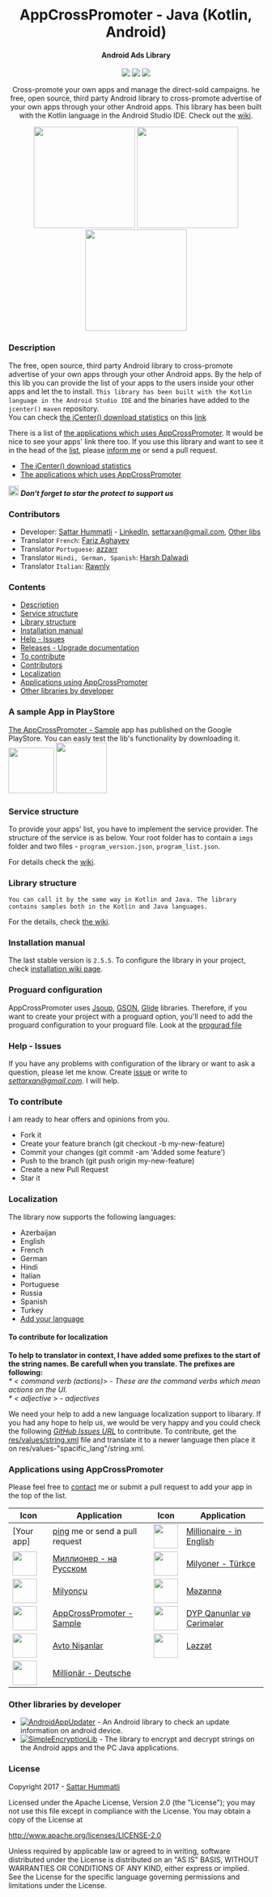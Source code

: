 <h1 align="center">AppCrossPromoter - Java (Kotlin, Android)</h1>
<h4 align="center">Android Ads Library</h4>

<p align="center">
  <a target="_blank" href="https://bintray.com/hummatli/maven/app-cross-promoter/_latestVersion"><img src="https://api.bintray.com/packages/hummatli/maven/app-cross-promoter/images/download.svg"></a>
  <a target="_blank" href="https://android-arsenal.com/api?level=15"><img src="https://img.shields.io/badge/API-16%2B-brightgreen.svg?style=flat"></a>
  <a target="_blank" href="http://www.apache.org/licenses/LICENSE-2.0"><img src="https://img.shields.io/hexpm/l/plug.svg?maxAge=2592000"></a>
</p>

<p align="center">Cross-promote your own apps and manage the direct-sold campaigns. he free, open source, third party Android library to cross-promote advertise of your own apps through your other Android apps. This library has been built with the Kotlin language in the Android Studio IDE. Check out the <a href="https://github.com/hummatli/AppCrossPromoter/wiki">wiki</a>.</p>

<p align="center">
<img src="https://raw.githubusercontent.com/hummatli/AppCrossPromoter/master/imgs/exit_dlg.png" width="200px"/>
<img src="https://raw.githubusercontent.com/hummatli/AppCrossPromoter/master/imgs/programs_dlg.png" width="200px"/>
<img src="https://raw.githubusercontent.com/hummatli/AppCrossPromoter/master/imgs/img3.png" width="200px"/>

</p>


<!--[ ![Download](https://api.bintray.com/packages/hummatli/maven/app-cross-promoter/images/download.svg) ](https://bintray.com/hummatli/maven/app-cross-promoter/_latestVersion) [![API](https://img.shields.io/badge/API-15%2B-brightgreen.svg?style=flat)](https://android-arsenal.com/api?level=15) [![Hex.pm](https://img.shields.io/hexpm/l/plug.svg?maxAge=2592000)](http://www.apache.org/licenses/LICENSE-2.0)-->



### Description
The free, open source, third party Android library to cross-promote advertise of your own apps through your other Android apps. By the help of this lib you can provide the list of your apps to the users inside your other apps and let the to install. `This library has been built with the Kotlin language in the Android Studio IDE` and the binaries have added to the `jcenter()` `maven` repository.
<br>You can check  [the jCenter() download statistics](https://bintray.com/hummatli/maven/app-cross-promoter#statistics) on this [link](https://bintray.com/hummatli/maven/app-cross-promoter#statistics)

There is a list of [the applications which uses AppCrossPromoter](https://github.com/hummatli/AppCrossPromoter#applications-using-appcrosspromoter). It would be nice to see your apps' link there too. If you use this library and want to see it in the head of the [list](https://github.com/hummatli/AppCrossPromoter#applications-using-appcrosspromoter), please [inform me](mailto:settarxan@gmail.com) or send a pull request.

* [The jCenter() download statistics](https://bintray.com/hummatli/maven/app-cross-promoter#statistics)
* [The applications which uses AppCrossPromoter](https://github.com/hummatli/AppCrossPromoter#applications-using-appcrosspromoter)

<img src="https://raw.githubusercontent.com/hummatli/AppCrossPromoter/master/imgs/green_star.png" width="20px"/>  _**Don't forget to star the protect to support us**_   

### Contributors
* Developer:
[Sattar Hummatli](https://github.com/hummatli) - [LinkedIn](https://www.linkedin.com/in/hummatli), settarxan@gmail.com, [Other libs](https://github.com/hummatli/AppCrossPromoter#other-libraries-by-developer)
* Translator `French`: [Fariz Aghayev](https://github.com/farizaghayev)
* Translator `Portuguese`: [azzarr](https://github.com/azzarr)
* Translator `Hindi, German, Spanish`: [Harsh Dalwadi](https://github.com/dalwadi2)
* Translator `Italian`: [Rawnly](https://github.com/rawnly)

### Contents
* [Description](https://github.com/hummatli/AppCrossPromoter#description)
* [Service structure](https://github.com/hummatli/AppCrossPromoter#service-structure)
* [Library structure](https://github.com/hummatli/AppCrossPromoter#library-structure)
* [Installation manual](https://github.com/hummatli/AppCrossPromoter#installation-manual)
* [Help - Issues](https://github.com/hummatli/AppCrossPromoter#help---issues)
* [Releases - Upgrade documentation](https://github.com/hummatli/AppCrossPromoter#releases---upgrade-documentation)
* [To contribute](https://github.com/hummatli/AppCrossPromoter#to-contribute)
* [Contributors](https://github.com/hummatli/AppCrossPromoter#contributors)
* [Localization](https://github.com/hummatli/AppCrossPromoter#localization)
* [Applications using AppCrossPromoter](https://github.com/hummatli/AppCrossPromoter#applications-using-appcrosspromoter)
* [Other libraries by developer](https://github.com/hummatli/AppCrossPromoter#other-libraries-by-developer)

### A sample App in PlayStore
<a href="https://play.google.com/store/apps/details?id=com.mobapphome.mahads.sample">The AppCrossPromoter - Sample</a> app has published on the Google PlayStore. You can easly test the lib's functionality by downloading it.
<br><a href="https://play.google.com/store/apps/details?id=com.mobapphome.mahads.sample"><img src="https://raw.githubusercontent.com/hummatli/AppCrossPromoter/master/imgs/google-play-badge.png" height="90px"/></a> <img src="https://raw.githubusercontent.com/hummatli/AppCrossPromoter/master/imgs/mahads_google_play_url_qr_code.jpg" height="100px"/>

### Service structure
To provide your apps' list, you have to implement the service provider. The structure of the service is as below. Your root folder has to contain a `imgs` folder and two files - `program_version.json`, `program_list.json`.

For details check the <a href="https://github.com/hummatli/AppCrossPromoter-AndroidLib/wiki/Service-structure">wiki</a>.</p>

### Library structure
`You can call it by the same way in Kotlin and Java. The library contains samples both in the Kotlin and Java languages.`

For the details, check <a href="https://github.com/hummatli/AppCrossPromoter-AndroidLib/wiki/Library-structure">the wiki</a>.</p>
  
### Installation manual
The last stable version is `2.5.5`. To configure the library in your project, check <a href="https://github.com/hummatli/AppCrossPromoter-AndroidLib/wiki/Installation-manual">installation wiki page</a>.</p>

### Proguard configuration
AppCrossPromoter uses [Jsoup](https://github.com/jhy/jsoup), [GSON](https://github.com/google/gson), [Glide](https://github.com/bumptech/glide) libraries. Therefore, if you want to create your project with a proguard option, you'll need to add the proguard configuration to your proguard file. Look at the [progurad file](https://github.com/hummatli/AppCrossPromoter/blob/master/proguard-rules-app-cross-promoter.pro)

### Help - Issues
If you have any problems with configuration of the library or want to ask a question, please let me know. Create [issue](https://github.com/hummatli/AppCrossPromoter/issues) or write to <i><a href="mailto:settarxan@gmail.com">settarxan@gmail.com</a></i>. I will help.

<!--### Releases - Upgrade documentation
See the [releases](https://github.com/hummatli/AppCrossPromoter/releases). Please,read the release notes to migrate your app from an old version to a newer one.-->

### To contribute
I am ready to hear offers and opinions from you.  

* Fork it
* Create your feature branch (git checkout -b my-new-feature)
* Commit your changes (git commit -am 'Added some feature')
* Push to the branch (git push origin my-new-feature)
* Create a new Pull Request
* Star it

### Localization
The library now supports the following languages: 
* Azerbaijan
* English
* French
* German
* Hindi
* Italian
* Portuguese
* Russia
* Spanish
* Turkey
* [Add your language](https://github.com/hummatli/AppCrossPromoter/blob/master/README.md#to-contribute-for-localization)

#### To contribute for localization  
**To help to translator in context, I have added some prefixes to the start of the string names.
Be carefull when you translate. The prefixes are following:**   
_* < command verb (actions)> - These are the command verbs which mean actions on the UI._   
_* < adjective > - adjectives_    

We need your help to add a new language localization support to libarary. If you had any hope to help us, we would be very happy and you could check the following <i><a href="https://github.com/hummatli/AppCrossPromoter/issues">GitHub Issues URL</a></i> to contribute.
To contribute, get the <a href="https://github.com/hummatli/AppCrossPromoter/blob/master/app-cross-promoter/src/main/res/values/strings.xml">res/values/string.xml</a> file and translate it to a newer language then place it on res/values-"spacific_lang"/string.xml.

### Applications using AppCrossPromoter
Please feel free to [contact](mailto:settarxan@gmail.com) me or submit a pull request to add your app in the top of the list.

Icon | Application | Icon | Application
------------ | ------------- | ------------- | -------------
[Your app] |[ping](mailto:settarxan@gmail.com) me or send a pull request | <img src="https://project-943403214286171762.firebaseapp.com/mah_ads_dir/imgs/millionaire_en.png" width="48" height="48" /> | [Millionaire - in English](https://play.google.com/store/apps/details?id=com.mobapphome.millionaire.en)
<img src="https://project-943403214286171762.firebaseapp.com/mah_ads_dir/imgs/millionaire_ru.png" width="48" height="48" /> | [Миллионер - на Pусском](https://play.google.com/store/apps/details?id=com.mobapphome.millionaire.ru) | <img src="https://project-943403214286171762.firebaseapp.com/mah_ads_dir/imgs/millionaire_tr.png" width="48" height="48" /> | [Milyoner - Türkçe](https://play.google.com/store/apps/details?id=com.mobapphome.millionaire.tr)
<img src="https://project-943403214286171762.firebaseapp.com/mah_ads_dir/imgs/millionaire_az.png" width="48" height="48" /> | [Milyonçu](https://play.google.com/store/apps/details?id=com.mobapphome.milyoncu) | <img src="https://lh3.ggpht.com/kfuLs-Ic0xR3SOFdjJ3FVeI0es2oXTCEt1T2y8tEVeYm7otSuSSBDlrpz4wXtIygf4k=w300-rw" width="48" height="48" /> | [Məzənnə](https://play.google.com/store/apps/details?id=com.mobapphome.currency)
<img src="https://project-943403214286171762.firebaseapp.com/mah_ads_dir/imgs/mah_ads_sample_icon.png" width="48" height="48" /> | [AppCrossPromoter - Sample](https://play.google.com/store/apps/details?id=appcrosspromoter.sample) | <img src="https://lh4.ggpht.com/b_9Tt-HGVWTUEpq4tpPvvf9iH9lbrMu6HDPitLxd5bzpUhf68Ifm0arFy7tH12GAJ8M=w300-rw" width="48" height="48" /> | [DYP Qanunlar və Cərimələr](https://play.google.com/store/apps/details?id=com.mobapphome.avtolowpenal)
<img src="https://lh6.ggpht.com/9g7gUdqyzc51oPIGX7pGf1_gs70WDizny9JfUExteTw_v0BFRLzx69xSmwhg3t7XQiE=w300-rw" width="48" height="48" /> | [Avto Nişanlar](https://play.google.com/store/apps/details?id=com.mobapphome.avtonishanlar) | <img src="https://lh5.ggpht.com/P_TyFmB5BzYDGWl3yliDHkQr_ttrYzHS3yQk3mBS3QuJJ5TJZ1pMj8lx-wmUmAHiUw=w300-rw" width="48" height="48" /> | [Ləzzət](https://play.google.com/store/apps/details?id=com.mobapphome.lezzet)
<img src="https://project-943403214286171762.firebaseapp.com/mah_ads_dir/imgs/millionaire_de.png" width="48" height="48" />| [Millionär - Deutsche](https://play.google.com/store/apps/details?id=com.mobapphome.millionaire.ge) | |


### Other libraries by developer
* [![AndroidAppUpdater](https://img.shields.io/badge/GitHUB-AndroidAppUpdater-green.svg)](https://github.com/hummatli/AndroidAppUpdater) - An Android library to check an update information on android device.  
* [![SimpleEncryptionLib](https://img.shields.io/badge/GitHUB-SimpleEncryptionLib-green.svg)](https://github.com/hummatli/SimpleEncryptionLib) - The library to encrypt and decrypt strings on the Android apps and the PC Java applications.

### License
Copyright 2017  - [Sattar Hummatli](https://www.linkedin.com/in/hummatli)   

Licensed under the Apache License, Version 2.0 (the "License");
you may not use this file except in compliance with the License.
You may obtain a copy of the License at

   http://www.apache.org/licenses/LICENSE-2.0

Unless required by applicable law or agreed to in writing, software
distributed under the License is distributed on an "AS IS" BASIS,
WITHOUT WARRANTIES OR CONDITIONS OF ANY KIND, either express or implied.
See the License for the specific language governing permissions and
limitations under the License.

